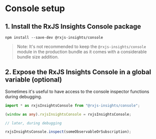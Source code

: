 # Console setup

## 1. Install the RxJS Insights Console package
```
npm install --save-dev @rxjs-insights/console
```

> Note: It's not recommended to keep the `@rxjs-insights/console` module in the production bundle as it comes with a considerable bundle size addition.

## 2. Expose the RxJS Insights Console in a global variable (optional)

Sometimes it's useful to have access to the console inspector functions during debugging.

```ts
import * as rxjsInsightsConsole from "@rxjs-insights/console";

(window as any).rxjsInsightsConsole = rxjsInsightsConsole;
```

```js
// later, during debugging

rxjsInsightsConsole.inspect(someObservableOrSubscription);
```
